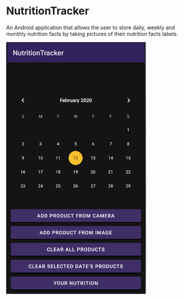 # NutritionTracker
An Android application that allows the user to store daily, weekly and monthly nutrition facts by taking pictures of their nutrition facts labels.

![screenshot](screenshot.png)
